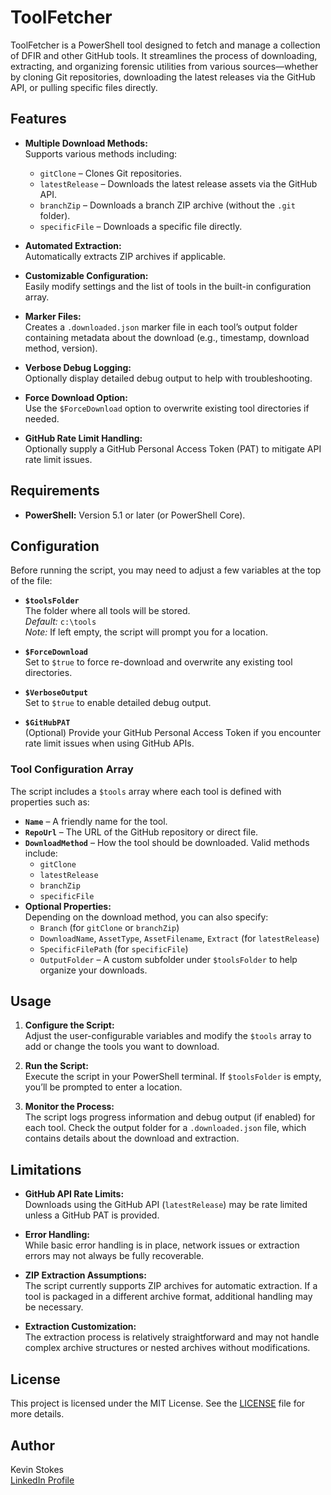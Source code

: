 # ToolFetcher

ToolFetcher is a PowerShell tool designed to fetch and manage a collection of DFIR and other GitHub tools. It streamlines the process of downloading, extracting, and organizing forensic utilities from various sources—whether by cloning Git repositories, downloading the latest releases via the GitHub API, or pulling specific files directly.

## Features

- **Multiple Download Methods:**  
  Supports various methods including:
  - `gitClone` – Clones Git repositories.
  - `latestRelease` – Downloads the latest release assets via the GitHub API.
  - `branchZip` – Downloads a branch ZIP archive (without the `.git` folder).
  - `specificFile` – Downloads a specific file directly.

- **Automated Extraction:**  
  Automatically extracts ZIP archives if applicable.

- **Customizable Configuration:**  
  Easily modify settings and the list of tools in the built-in configuration array.

- **Marker Files:**  
  Creates a `.downloaded.json` marker file in each tool’s output folder containing metadata about the download (e.g., timestamp, download method, version).

- **Verbose Debug Logging:**  
  Optionally display detailed debug output to help with troubleshooting.

- **Force Download Option:**  
  Use the `$ForceDownload` option to overwrite existing tool directories if needed.

- **GitHub Rate Limit Handling:**  
  Optionally supply a GitHub Personal Access Token (PAT) to mitigate API rate limit issues.

## Requirements

- **PowerShell:** Version 5.1 or later (or PowerShell Core).

## Configuration

Before running the script, you may need to adjust a few variables at the top of the file:

- **`$toolsFolder`**  
  The folder where all tools will be stored.  
  *Default:* `c:\tools`  
  *Note:* If left empty, the script will prompt you for a location.

- **`$ForceDownload`**  
  Set to `$true` to force re-download and overwrite any existing tool directories.

- **`$VerboseOutput`**  
  Set to `$true` to enable detailed debug output.

- **`$GitHubPAT`**  
  (Optional) Provide your GitHub Personal Access Token if you encounter rate limit issues when using GitHub APIs.

### Tool Configuration Array

The script includes a `$tools` array where each tool is defined with properties such as:

- **`Name`** – A friendly name for the tool.
- **`RepoUrl`** – The URL of the GitHub repository or direct file.
- **`DownloadMethod`** – How the tool should be downloaded. Valid methods include:
  - `gitClone`
  - `latestRelease`
  - `branchZip`
  - `specificFile`
- **Optional Properties:**  
  Depending on the download method, you can also specify:
  - `Branch` (for `gitClone` or `branchZip`)
  - `DownloadName`, `AssetType`, `AssetFilename`, `Extract` (for `latestRelease`)
  - `SpecificFilePath` (for `specificFile`)
  - `OutputFolder` – A custom subfolder under `$toolsFolder` to help organize your downloads.

## Usage

1. **Configure the Script:**  
   Adjust the user-configurable variables and modify the `$tools` array to add or change the tools you want to download.

2. **Run the Script:**  
   Execute the script in your PowerShell terminal. If `$toolsFolder` is empty, you’ll be prompted to enter a location.

3. **Monitor the Process:**  
   The script logs progress information and debug output (if enabled) for each tool. Check the output folder for a `.downloaded.json` file, which contains details about the download and extraction.

## Limitations

- **GitHub API Rate Limits:**  
  Downloads using the GitHub API (`latestRelease`) may be rate limited unless a GitHub PAT is provided.

- **Error Handling:**  
  While basic error handling is in place, network issues or extraction errors may not always be fully recoverable.

- **ZIP Extraction Assumptions:**  
  The script currently supports ZIP archives for automatic extraction. If a tool is packaged in a different archive format, additional handling may be necessary.

- **Extraction Customization:**  
  The extraction process is relatively straightforward and may not handle complex archive structures or nested archives without modifications.

## License

This project is licensed under the MIT License. See the [LICENSE](LICENSE) file for more details.

## Author

Kevin Stokes  
[LinkedIn Profile](https://www.linkedin.com/in/dfir-kev/)
